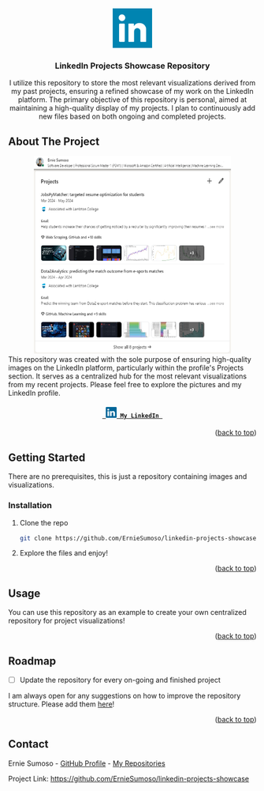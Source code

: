 <a name="readme-top"></a>

<!-- PROJECT LOGO -->
<br />
<div align="center">
  <a href="https://github.com/ErnieSumoso/linkedin-projects-showcase">
    <img src="readme-files/project-icon.png" alt="Icon" width="80" height="80">
  </a>

<h3 align="center">LinkedIn Projects Showcase Repository</h3>
  I utilize this repository to store the most relevant visualizations derived from my past projects, ensuring a refined showcase of my work on the LinkedIn platform.
  The primary objective of this repository is personal, aimed at maintaining a high-quality display of my projects.
  I plan to continuously add new files based on both ongoing and completed projects.
</div>


## About The Project

<div align="center">
  <img src="readme-files/project-showcase.png" alt="Showcase" width="400" height="400">
</div>
This repository was created with the sole purpose of ensuring high-quality images on the LinkedIn platform, particularly within the profile's Projects section.
It serves as a centralized hub for the most relevant visualizations from my recent projects.
Please feel free to explore the pictures and my LinkedIn profile.
<h4 align="center">
  <code> <a href="https://www.linkedin.com/in/ernie-sumoso" title="LinkedIn"> <img width="22" src="readme-files/project-linkedin.svg"> My LinkedIn </a> </code>
</h4>

<p align="right">(<a href="#readme-top">back to top</a>)</p>


## Getting Started

There are no prerequisites, this is just a repository containing images and visualizations.

### Installation

1. Clone the repo
   ```sh
   git clone https://github.com/ErnieSumoso/linkedin-projects-showcase.git
   ```
2. Explore the files and enjoy!

<p align="right">(<a href="#readme-top">back to top</a>)</p>


## Usage

You can use this repository as an example to create your own centralized repository for project visualizations!

<p align="right">(<a href="#readme-top">back to top</a>)</p>


## Roadmap

- [ ] Update the repository for every on-going and finished project

I am always open for any suggestions on how to improve the repository structure. Please add them [here](https://github.com/ErnieSumoso/linkedin-projects-showcase/issues)!

<p align="right">(<a href="#readme-top">back to top</a>)</p>

<!-- CONTACT -->
## Contact

Ernie Sumoso - [GitHub Profile](https://github.com/ErnieSumoso) - [My Repositories](https://github.com/ErnieSumoso?tab=repositories)

Project Link: https://github.com/ErnieSumoso/linkedin-projects-showcase
